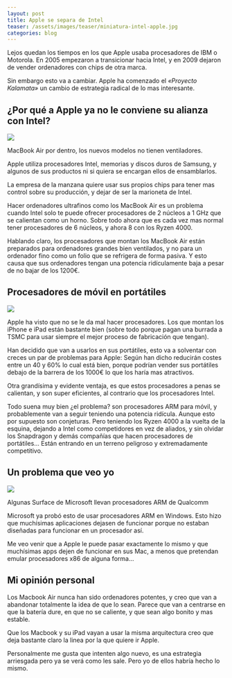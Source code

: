 ```yaml
---
layout: post
title: Apple se separa de Intel
teaser: /assets/images/teaser/miniatura-intel-apple.jpg
categories: blog
---
```

Lejos quedan los tiempos en los que Apple usaba procesadores de IBM o Motorola. En 2005 empezaron a transicionar hacia Intel, y en 2009 dejaron de vender ordenadores con chips de otra marca.

Sin embargo esto va a cambiar. Apple ha comenzado el *«Proyecto Kalamata»* un cambio de estrategia radical de lo mas interesante.

## ¿Por qué a Apple ya no le conviene su alianza con Intel?

[![](https://i.imgur.com/1xljTXo.jpg)](https://i.imgur.com/1xljTXo.jpg)

MacBook Air por dentro, los nuevos modelos no tienen ventiladores.

Apple utiliza procesadores Intel, memorias y discos duros de Samsung, y algunos de sus productos ni si quiera se encargan ellos de ensamblarlos.

La empresa de la manzana quiere usar sus propios chips para tener mas control sobre su producción, y dejar de ser la marioneta de Intel.

Hacer ordenadores ultrafinos como los MacBook Air es un problema cuando Intel solo te puede ofrecer procesadores de 2 núcleos a 1 GHz que se calientan como un horno. Sobre todo ahora que es cada vez mas normal tener procesadores de 6 núcleos, y ahora 8 con los Ryzen 4000.

Hablando claro, los procesadores que montan los MacBook Air están preparados para ordenadores grandes bien ventilados, y no para un ordenador fino como un folio que se refrigera de forma pasiva. Y esto causa que sus ordenadores tengan una potencia ridículamente baja a pesar de no bajar de los 1200€.

## Procesadores de móvil en portátiles

[![](https://t.ipadizate.es/2019/02/procesador-apple-a13-iPhone-XI.jpg)](https://t.ipadizate.es/2019/02/procesador-apple-a13-iPhone-XI.jpg)

Apple ha visto que no se le da mal hacer procesadores. Los que montan los iPhone e iPad están bastante bien (sobre todo porque pagan una burrada a TSMC para usar siempre el mejor proceso de fabricación que tengan).

Han decidido que van a usarlos en sus portátiles, esto va a solventar con creces un par de problemas para Apple: Según han dicho reducirán costes entre un 40 y 60% lo cual está bien, porque podrían vender sus portátiles debajo de la barrera de los 1000€ lo que los haría mas atractivos.

Otra grandísima y evidente ventaja, es que estos procesadores a penas se calientan, y son super eficientes, al contrario que los procesadores Intel.

Todo suena muy bien ¿el problema? son procesadores ARM para móvil, y probablemente van a seguir teniendo una potencia ridícula. Aunque esto por supuesto son conjeturas. Pero teniendo los Ryzen 4000 a la vuelta de la esquina, dejando a Intel como competidores en vez de aliados, y sin olvidar los Snapdragon y demás compañías que hacen procesadores de portátiles... Están entrando en un terreno peligroso y extremadamente competitivo.

## Un problema que veo yo

![](https://www.redusers.com/noticias/wp-content/uploads/2018/08/surface-go-2018-628x450.jpg)

Algunas Surface de Microsoft llevan procesadores ARM de Qualcomm

Microsoft ya probó esto de usar procesadores ARM en Windows. Esto hizo que muchísimas aplicaciones dejasen de funcionar porque no estaban diseñadas para funcionar en un procesador así.

Me veo venir que a Apple le puede pasar exactamente lo mismo y que muchísimas apps dejen de funcionar en sus Mac, a menos que pretendan emular procesadores x86 de alguna forma...

## Mi opinión personal

Los Macbook Air nunca han sido ordenadores potentes, y creo que van a abandonar totalmente la idea de que lo sean. Parece que van a centrarse en que la batería dure, en que no se caliente, y que sean algo bonito y mas estable.

Que los Macbook y su iPad vayan a usar la misma arquitectura creo que deja bastante claro la linea por la que quiere ir Apple.

Personalmente me gusta que intenten algo nuevo, es una estrategia arriesgada pero ya se verá como les sale. Pero yo de ellos habría hecho lo mismo.